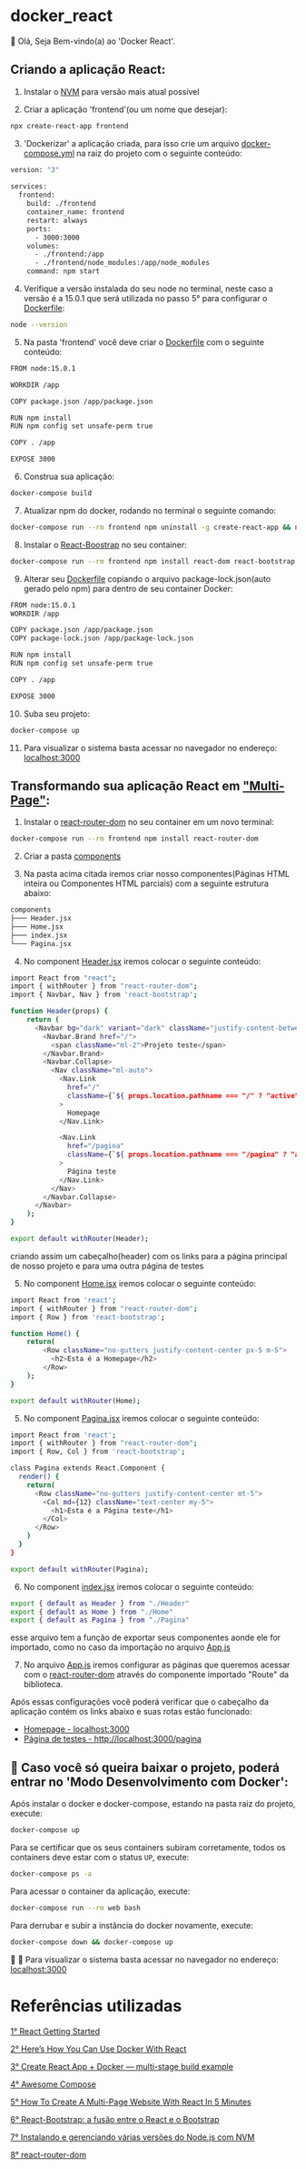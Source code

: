 # docker_react

👋 Olá, Seja Bem-vindo(a) ao 'Docker React'.

## Criando a aplicação React:

1. Instalar o [NVM](https://www.treinaweb.com.br/blog/instalando-e-gerenciando-varias-versoes-do-node-js-com-nvm/) para versão mais atual possível

2. Criar a aplicação 'frontend'(ou um nome que desejar):
```sh
npx create-react-app frontend
```

3. 'Dockerizar' a aplicação criada, para isso crie um arquivo [docker-compose.yml](https://github.com/claudimf/docker_react/blob/main/docker-compose.yml) na raiz do projeto com o seguinte conteúdo:
```sh
version: "3"
   
services:
  frontend:
    build: ./frontend
    container_name: frontend
    restart: always
    ports:
      - 3000:3000
    volumes:
      - ./frontend:/app
      - ./frontend/node_modules:/app/node_modules
    command: npm start
```

4. Verifique a versão instalada do seu node no terminal, neste caso a versão é a 15.0.1 que será utilizada no passo 5° para configurar o [Dockerfile](https://github.com/claudimf/docker_react/blob/main/frontend/Dockerfile):
```sh
node --version
```

5. Na pasta 'frontend' você deve criar o [Dockerfile](https://github.com/claudimf/docker_react/blob/main/frontend/Dockerfile) com o seguinte conteúdo:
```sh
FROM node:15.0.1

WORKDIR /app

COPY package.json /app/package.json

RUN npm install
RUN npm config set unsafe-perm true

COPY . /app

EXPOSE 3000
```

6. Construa sua aplicação:
```sh
docker-compose build
```

7. Atualizar npm do docker, rodando no terminal o seguinte comando:
```sh
docker-compose run --rm frontend npm uninstall -g create-react-app && npm i -g npm@latest && npm cache clean -f
```

8. Instalar o [React-Boostrap](https://medium.com/code-prestige/react-bootstrap-a-fus%C3%A3o-entre-o-react-e-o-bootstrap-48e8bd318359) no seu container:
```sh
docker-compose run --rm frontend npm install react-dom react-bootstrap bootstrap
```

9. Alterar seu [Dockerfile](https://github.com/claudimf/docker_react/blob/main/frontend/Dockerfile) copiando o arquivo package-lock.json(auto gerado pelo npm) para dentro de seu container Docker:
```sh
FROM node:15.0.1
WORKDIR /app

COPY package.json /app/package.json
COPY package-lock.json /app/package-lock.json

RUN npm install
RUN npm config set unsafe-perm true

COPY . /app

EXPOSE 3000
```

10. Suba seu projeto:
```sh
docker-compose up
```

11. Para visualizar o sistema basta acessar no navegador no endereço: [localhost:3000](http://localhost:3000/)

## Transformando sua aplicação React em ["Multi-Page"](https://www.techomoro.com/how-to-create-a-multi-page-website-with-react-in-5-minutes/):

1. Instalar o [react-router-dom](https://reactrouter.com/web/guides/quick-start) no seu container em um novo terminal:
```sh
docker-compose run --rm frontend npm install react-router-dom
```

2. Criar a pasta [components](https://github.com/claudimf/docker_react/tree/main/frontend/src/components)

3. Na pasta acima citada iremos criar nosso componentes(Páginas HTML inteira ou Componentes HTML parciais) com a seguinte estrutura abaixo:
```sh
components
├─── Header.jsx
├─── Home.jsx
├─── index.jsx
└─── Pagina.jsx

```

4. No component [Header.jsx](https://github.com/claudimf/docker_react/blob/main/frontend/src/components/Header.jsx) iremos colocar o seguinte conteúdo:
```sh
import React from "react";
import { withRouter } from "react-router-dom";
import { Navbar, Nav } from 'react-bootstrap';

function Header(props) {
    return (
      <Navbar bg="dark" variant="dark" className="justify-content-between">
        <Navbar.Brand href="/">
          <span className="ml-2">Projeto teste</span>
        </Navbar.Brand>
        <Navbar.Collapse>
          <Nav className="ml-auto">
            <Nav.Link
              href="/"
              className={`${ props.location.pathname === "/" ? "active" : "" }`}
            >
              Homepage
            </Nav.Link>

            <Nav.Link
              href="/pagina"
              className={`${ props.location.pathname === "/pagina" ? "active" : "" }`}
            >
              Página teste
            </Nav.Link>
          </Nav>
        </Navbar.Collapse>
      </Navbar>
    );
}

export default withRouter(Header);

```

criando assim um cabeçalho(header) com os links para a página principal de nosso projeto e para uma outra página de testes

5. No component [Home.jsx](https://github.com/claudimf/docker_react/blob/main/frontend/src/components/Home.jsx) iremos colocar o seguinte conteúdo:
```sh
import React from 'react';
import { withRouter } from "react-router-dom";
import { Row } from 'react-bootstrap';

function Home() {
    return(
        <Row className="no-gutters justify-content-center px-5 m-5">
          <h2>Esta é a Homepage</h2>
        </Row>
    );
}

export default withRouter(Home);

```

5. No component [Pagina.jsx](https://github.com/claudimf/docker_react/blob/main/frontend/src/components/Pagina.jsx) iremos colocar o seguinte conteúdo:
```sh
import React from 'react';
import { withRouter } from "react-router-dom";
import { Row, Col } from 'react-bootstrap';

class Pagina extends React.Component {
  render() {
    return(
      <Row className="no-gutters justify-content-center mt-5">
        <Col md={12} className="text-center my-5">
          <h1>Esta é a Página teste</h1>
        </Col>
      </Row>
    )
  }
}

export default withRouter(Pagina);

```

6. No component [index.jsx](https://github.com/claudimf/docker_react/blob/main/frontend/src/components/index.jsx) iremos colocar o seguinte conteúdo:
```sh
export { default as Header } from "./Header"
export { default as Home } from "./Home"
export { default as Pagina } from "./Pagina"

```
esse arquivo tem a função de exportar seus componentes aonde ele for importado, como no caso da importação no arquivo [App.js](https://github.com/claudimf/docker_react/blob/main/frontend/src/App.js)


7. No arquivo [App.js](https://github.com/claudimf/docker_react/blob/main/frontend/src/App.js) iremos configurar as páginas que queremos acessar com o [react-router-dom](https://reactrouter.com/web/guides/quick-start) através do componente importado "Route" da biblioteca.

Após essas configurações você poderá verificar que o cabeçalho da aplicação contém os links abaixo e suas rotas estão funcionado:

* [Homepage - localhost:3000](http://localhost:3000/)
* [Página de testes - http://localhost:3000/pagina](http://localhost:3000/pagina)

## 🐳 Caso você só queira baixar o projeto, poderá entrar no 'Modo Desenvolvimento com Docker':

Após instalar o docker e docker-compose, estando na pasta raiz do projeto, execute:

```sh
docker-compose up
```

Para se certificar que os seus containers subiram corretamente, todos os containers deve estar com o status `UP`, execute:

```sh
docker-compose ps -a
```

Para acessar o container da aplicação, execute:

```sh
docker-compose run --rm web bash
```

Para derrubar e subir a instância do docker novamente, execute:

```sh
docker-compose down && docker-compose up
```

🚀 :clap: Para visualizar o sistema basta acessar no navegador no endereço: [localhost:3000](http://localhost:3000/)

# Referências utilizadas

[1° React Getting Started](https://create-react-app.dev/docs/getting-started/)

[2° Here’s How You Can Use Docker With React ](https://medium.com/better-programming/heres-how-you-can-use-docker-with-create-react-app-3ee3a972b04e)

[3° Create React App + Docker — multi-stage build example](https://medium.com/@shakyShane/lets-talk-about-docker-artifacts-27454560384f)

[4° Awesome Compose](https://github.com/docker/awesome-compose)

[5° How To Create A Multi-Page Website With React In 5 Minutes](https://www.techomoro.com/how-to-create-a-multi-page-website-with-react-in-5-minutes/)

[6° React-Bootstrap: a fusão entre o React e o Bootstrap](https://medium.com/code-prestige/react-bootstrap-a-fus%C3%A3o-entre-o-react-e-o-bootstrap-48e8bd318359)

[7° Instalando e gerenciando várias versões do Node.js com NVM](https://www.treinaweb.com.br/blog/instalando-e-gerenciando-varias-versoes-do-node-js-com-nvm/)

[8° react-router-dom](https://reactrouter.com/web/guides/quick-start)